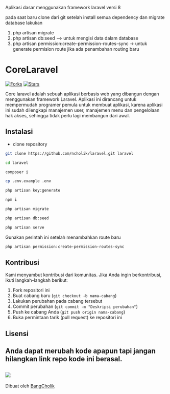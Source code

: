 Aplikasi dasar menggunakan framework laravel versi 8

pada saat baru clone dari git setelah install semua dependency dan migrate database lakukan 
1. php artisan migrate
2. php artisan db:seed  --> untuk mengisi data dalam database
3. php artisan permission:create-permission-routes-sync -> untuk generate permision route jika ada penambahan routing baru

# CoreLaravel

[![Forks](https://img.shields.io/badge/forks-44-blue)](https://github.com/ncholik/laravel)
[![Stars](https://img.shields.io/badge/stars-13-yellow)](https://github.com/ncholik/laravel)


Core laravel adalah sebuah aplikasi berbasis web yang dibangun dengan menggunakan framework Laravel. Aplikasi ini dirancang untuk mempermudah programer pemula untuk membuat aplikasi, karena aplikasi ini sudah dilengkapi manajemen user, manajemen menu dan pengelolaan hak akses, sehingga tidak perlu lagi membangun dari awal.


 
## Instalasi 
- clone repository 
```bash
git clone https://github.com/ncholik/laravel.git laravel
```
```bash
cd laravel
```
```bash
composer i
```
```bash
cp .env.example .env
```
```bash
php artisan key:generate
```
```bash
npm i
```
```bash
php artisan migrate
```
```bash
php artisan db:seed
```
```bash
php artisan serve
```
Gunakan perintah ini setelah menambahkan route baru
```bash
php artisan permission:create-permission-routes-sync
```
## Kontribusi

Kami menyambut kontribusi dari komunitas. Jika Anda ingin berkontribusi, ikuti langkah-langkah berikut:

1. Fork repositori ini
2. Buat cabang baru (`git checkout -b nama-cabang`)
3. Lakukan perubahan pada cabang tersebut
4. Commit perubahan (`git commit -m "Deskripsi perubahan"`)
5. Push ke cabang Anda (`git push origin nama-cabang`)
6. Buka permintaan tarik (pull request) ke repositori ini

## Lisensi

Anda dapat merubah kode apapun tapi jangan hilangkan link repo kode ini berasal.
---
[![](https://img.shields.io/static/v1?label=Sponsor&message=%E2%9D%A4&logo=GitHub&color=%23fe8e86)](https://github.com/sponsors/ncholik)
---
Dibuat oleh [BangCholik](https://github.com/ncholik)












